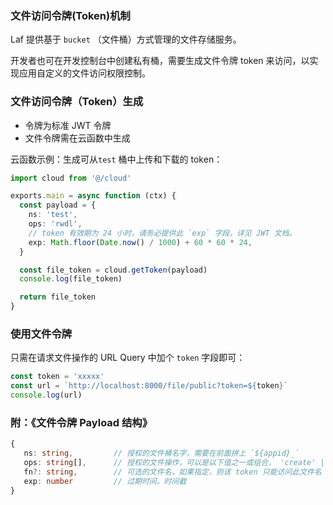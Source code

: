
### 文件访问令牌(Token)机制

Laf 提供基于 `bucket` （文件桶）方式管理的文件存储服务。

开发者也可在开发控制台中创建私有桶，需要生成文件令牌 token 来访问，以实现应用自定义的文件访问权限控制。

### 文件访问令牌（Token）生成

- 令牌为标准 JWT 令牌
- 文件令牌需在云函数中生成

云函数示例：生成可从`test` 桶中上传和下载的 token：

```ts
import cloud from '@/cloud'

exports.main = async function (ctx) {
  const payload = {
    ns: 'test',
    ops: 'rwdl',
    // token 有效期为 24 小时，请务必提供此 `exp` 字段，详见 JWT 文档。
    exp: Math.floor(Date.now() / 1000) + 60 * 60 * 24, 
  }

  const file_token = cloud.getToken(payload)
  console.log(file_token)

  return file_token
}
```

### 使用文件令牌

只需在请求文件操作的 URL Query 中加个 `token` 字段即可：
```js
const token = 'xxxxx'
const url = `http://localhost:8000/file/public?token=${token}`
console.log(url)
```

### 附：《文件令牌 Payload 结构》

 ```ts
 {
    ns: string,         // 授权的文件桶名字，需要在前面拼上 `${appid}_`
    ops: string[],      // 授权的文件操作，可以是以下值之一或组合， 'create' | 'read' | 'delete' | 'list' （暂未支持 delete 和 list）
    fn?: string,        // 可选的文件名，如果指定，则该 token 只能访问此文件名
    exp: number         // 过期时间，时间截
 }
 ```